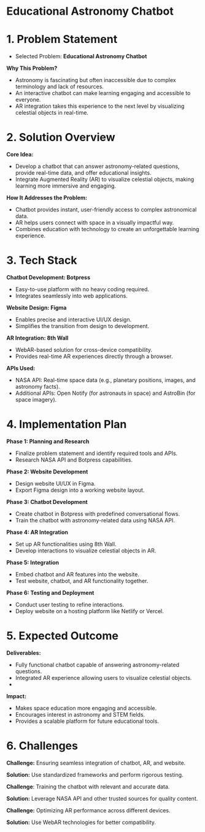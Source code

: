 # Educational Astronomy Chatbot
# 1. Problem Statement
- Selected Problem: **Educational Astronomy Chatbot**
  
**Why This Problem?**
-   Astronomy is fascinating but often inaccessible due to complex terminology and lack of resources.
-   An interactive chatbot can make learning engaging and accessible to everyone.
-   AR integration takes this experience to the next level by visualizing celestial objects in real-time.

# 2. Solution Overview
**Core Idea:**
- Develop a chatbot that can answer astronomy-related questions, provide real-time data, and offer educational insights.
- Integrate Augmented Reality (AR) to visualize celestial objects, making learning more immersive and engaging.

**How It Addresses the Problem:**
- Chatbot provides instant, user-friendly access to complex astronomical data.
- AR helps users connect with space in a visually impactful way.
- Combines education with technology to create an unforgettable learning experience.

# 3. Tech Stack
**Chatbot Development: Botpress**
- Easy-to-use platform with no heavy coding required.
- Integrates seamlessly into web applications.

**Website Design: Figma**
- Enables precise and interactive UI/UX design.
- Simplifies the transition from design to development.
  
**AR Integration: 8th Wall**
- WebAR-based solution for cross-device compatibility.
- Provides real-time AR experiences directly through a browser.
  
**APIs Used:**
- NASA API: Real-time space data (e.g., planetary positions, images, and astronomy facts).
- Additional APIs: Open Notify (for astronauts in space) and AstroBin (for space imagery).

# 4. Implementation Plan
**Phase 1: Planning and Research**
- Finalize problem statement and identify required tools and APIs.
- Research NASA API and Botpress capabilities.

**Phase 2: Website Development**
- Design website UI/UX in Figma.
- Export Figma design into a working website layout.

**Phase 3: Chatbot Development**
- Create chatbot in Botpress with predefined conversational flows.
- Train the chatbot with astronomy-related data using NASA API.

**Phase 4: AR Integration**
- Set up AR functionalities using 8th Wall.
- Develop interactions to visualize celestial objects in AR.

**Phase 5: Integration**
- Embed chatbot and AR features into the website.
- Test website, chatbot, and AR functionality together.

**Phase 6: Testing and Deployment**
- Conduct user testing to refine interactions.
- Deploy website on a hosting platform like Netlify or Vercel.

# 5. Expected Outcome
**Deliverables:**
- Fully functional chatbot capable of answering astronomy-related questions.
- Integrated AR experience allowing users to visualize celestial objects.
- 
**Impact:**
- Makes space education more engaging and accessible.
- Encourages interest in astronomy and STEM fields.
- Provides a scalable platform for future educational tools.

# 6. Challenges 
**Challenge:** Ensuring seamless integration of chatbot, AR, and website.

**Solution:** Use standardized frameworks and perform rigorous testing.

**Challenge**: Training the chatbot with relevant and accurate data.

**Solution:** Leverage NASA API and other trusted sources for quality content.

**Challenge:** Optimizing AR performance across different devices.

**Solution:** Use WebAR technologies for better compatibility.
